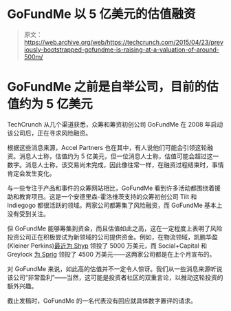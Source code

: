 # GoFundMe 以 5 亿美元的估值融资

> 原文：<https://web.archive.org/web/https://techcrunch.com/2015/04/23/previously-bootstrapped-gofundme-is-raising-at-a-valuation-of-around-500m/>

# GoFundMe 之前是自举公司，目前的估值约为 5 亿美元

TechCrunch 从几个渠道获悉，众筹和筹资初创公司 GoFundMe 在 2008 年启动该公司后，正在寻求风险融资。

根据这些消息来源，Accel Partners 也在其中，有人说他们可能会引领这轮融资。消息人士称，估值约为 5 亿美元，但一位消息人士称，估值可能会超过这一数字。消息人士称，该交易尚未完成，因此像往常一样，在融资过程结束时，事情肯定会发生变化。

与一些专注于产品和事件的众筹网站相比，GoFundMe 看到许多活动都围绕着援助和教育项目。这是一个安德里森-霍洛维茨支持的众筹初创公司 Tilt 和 Indiegogo 都很活跃的领域。两家公司都筹集了风险融资，而 GoFundMe 基本上没有受到关注。

但 GoFundMe 能够筹集到资金，而且估值如此之高，这在一定程度上表明了风险投资公司正在积极尝试为新领域的公司提供资金。例如，在物流领域，凯鹏华盈(Kleiner Perkins)[最近为 Shyp](https://web.archive.org/web/20221206182241/https://beta.techcrunch.com/2015/04/21/shyp-launches-beta-service-in-los-angeles/) 领投了 5000 万美元，而 Social+Capital 和 Greylock [为 Sprig](https://web.archive.org/web/20221206182241/https://beta.techcrunch.com/2015/04/15/on-demand-food-delivery-service-sprig-has-raised-45-million/#.yx4hxw:tQdl) 领投了 4500 万美元——这两家公司都是在上个月宣布的。

对 GoFundMe 来说，如此高的估值并不一定令人惊讶。我们从一些消息来源听说该公司“非常盈利”——当然，这可能是投资者社区的双重言论，以推动这轮投资的额外兴趣。

截止发稿时，GoFundMe 的一名代表没有回应就具体数字置评的请求。